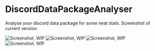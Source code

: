 # DiscordDataPackageAnalyser
Analyse your discord data package for some neat stats. Screenshot of current version:

![Screenshot, WIP](https://i.imgur.com/V6tjzoq.png)
![Screenshot, WIP](https://i.imgur.com/U6G6bhu.png)
![Screenshot, WIP](https://i.imgur.com/a4gFRIj.png)
![Screenshot, WIP](https://i.imgur.com/aS8txr0.png)

